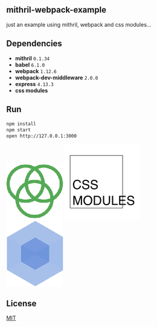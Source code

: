 ## mithril-webpack-example

just an example using mithril, webpack and css modules...

## Dependencies

* **mithril** `0.1.34`
* **babel** `6.1.0`
* **webpack** `1.12.6`
* **webpack-dev-middleware** `2.0.0`
* **express** `4.13.3`
* **css modules**

## Run

```
npm install
npm start
open http://127.0.0.1:3000
```

![](images/mithril.png)
![](images/cssmodules.png)
![](images/webpack.png)

## License

[MIT](http://isekivacenz.mit-license.org/)
